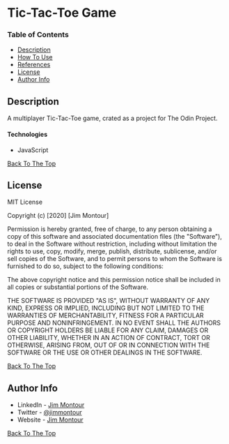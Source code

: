 # Tic-Tac-Toe Game

### Table of Contents

- [Description](#description)
- [How To Use](#how-to-use)
- [References](#references)
- [License](#license)
- [Author Info](#author-info)

## Description

A multiplayer Tic-Tac-Toe game, crated as a project for The Odin Project.

#### Technologies

- JavaScript

[Back To The Top](#read-me-template)

## License

MIT License

Copyright (c) [2020] [Jim Montour]

Permission is hereby granted, free of charge, to any person obtaining a copy
of this software and associated documentation files (the "Software"), to deal
in the Software without restriction, including without limitation the rights
to use, copy, modify, merge, publish, distribute, sublicense, and/or sell
copies of the Software, and to permit persons to whom the Software is
furnished to do so, subject to the following conditions:

The above copyright notice and this permission notice shall be included in all
copies or substantial portions of the Software.

THE SOFTWARE IS PROVIDED "AS IS", WITHOUT WARRANTY OF ANY KIND, EXPRESS OR
IMPLIED, INCLUDING BUT NOT LIMITED TO THE WARRANTIES OF MERCHANTABILITY,
FITNESS FOR A PARTICULAR PURPOSE AND NONINFRINGEMENT. IN NO EVENT SHALL THE
AUTHORS OR COPYRIGHT HOLDERS BE LIABLE FOR ANY CLAIM, DAMAGES OR OTHER
LIABILITY, WHETHER IN AN ACTION OF CONTRACT, TORT OR OTHERWISE, ARISING FROM,
OUT OF OR IN CONNECTION WITH THE SOFTWARE OR THE USE OR OTHER DEALINGS IN THE
SOFTWARE.

[Back To The Top](#read-me-template)

## Author Info

- LinkedIn - [Jim Montour](https://linkedin.com/jimmontour)
- Twitter - [@jimmontour](https://twitter.com/jimmontour)
- Website - [Jim Montour](https://jimmontour.com)

[Back To The Top](#read-me-template)
